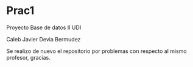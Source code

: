 # Prac1
Proyecto Base de datos II UDI

Caleb Javier Devia Bermudez

Se realizo de nuevo el repositorio por problemas con respecto al mismo profesor, gracias.
